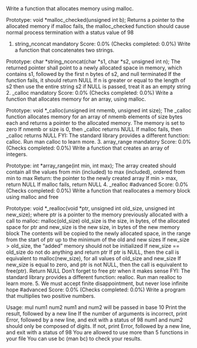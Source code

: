 Write a function that allocates memory using malloc.

Prototype: void *malloc_checked(unsigned int b);
Returns a pointer to the allocated memory
if malloc fails, the malloc_checked function should cause normal process termination with a status value of 98
1. string_nconcat
mandatory
Score: 0.0% (Checks completed: 0.0%)
Write a function that concatenates two strings.

Prototype: char *string_nconcat(char *s1, char *s2, unsigned int n);
The returned pointer shall point to a newly allocated space in memory, which contains s1, followed by the first n bytes of s2, and null terminated
If the function fails, it should return NULL
If n is greater or equal to the length of s2 then use the entire string s2
if NULL is passed, treat it as an empty string
2. _calloc
mandatory
Score: 0.0% (Checks completed: 0.0%)
Write a function that allocates memory for an array, using malloc.

Prototype: void *_calloc(unsigned int nmemb, unsigned int size);
The _calloc function allocates memory for an array of nmemb elements of size bytes each and returns a pointer to the allocated memory.
The memory is set to zero
If nmemb or size is 0, then _calloc returns NULL
If malloc fails, then _calloc returns NULL
FYI: The standard library provides a different function: calloc. Run man calloc to learn more.
3. array_range
mandatory
Score: 0.0% (Checks completed: 0.0%)
Write a function that creates an array of integers.

Prototype: int *array_range(int min, int max);
The array created should contain all the values from min (included) to max (included), ordered from min to max
Return: the pointer to the newly created array
If min > max, return NULL
If malloc fails, return NULL
4. _realloc
#advanced
Score: 0.0% (Checks completed: 0.0%)
Write a function that reallocates a memory block using malloc and free

Prototype: void *_realloc(void *ptr, unsigned int old_size, unsigned int new_size);
where ptr is a pointer to the memory previously allocated with a call to malloc: malloc(old_size)
old_size is the size, in bytes, of the allocated space for ptr
and new_size is the new size, in bytes of the new memory block
The contents will be copied to the newly allocated space, in the range from the start of ptr up to the minimum of the old and new sizes
If new_size > old_size, the “added” memory should not be initialized
If new_size == old_size do not do anything and return ptr
If ptr is NULL, then the call is equivalent to malloc(new_size), for all values of old_size and new_size
If new_size is equal to zero, and ptr is not NULL, then the call is equivalent to free(ptr). Return NULL
Don’t forget to free ptr when it makes sense
FYI: The standard library provides a different function: realloc. Run man realloc to learn more.
5. We must accept finite disappointment, but never lose infinite hope
#advanced
Score: 0.0% (Checks completed: 0.0%)
Write a program that multiplies two positive numbers.

Usage: mul num1 num2
num1 and num2 will be passed in base 10
Print the result, followed by a new line
If the number of arguments is incorrect, print Error, followed by a new line, and exit with a status of 98
num1 and num2 should only be composed of digits. If not, print Error, followed by a new line, and exit with a status of 98
You are allowed to use more than 5 functions in your file
You can use bc (man bc) to check your results.
